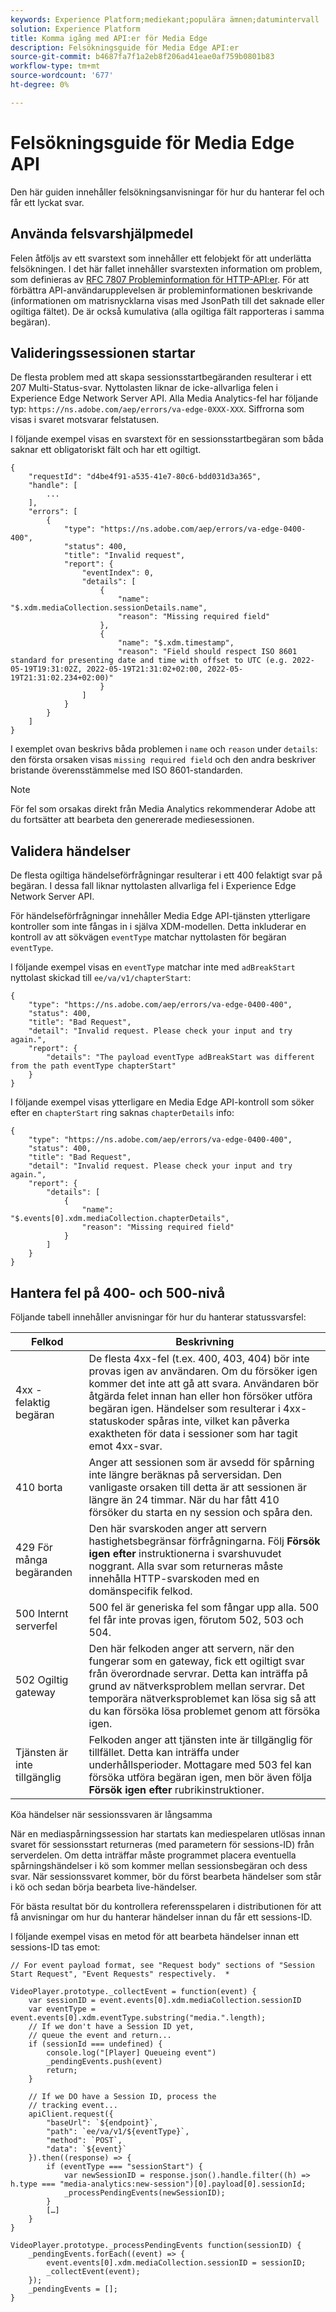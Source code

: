 ```yaml
---
keywords: Experience Platform;mediekant;populära ämnen;datumintervall
solution: Experience Platform
title: Komma igång med API:er för Media Edge
description: Felsökningsguide för Media Edge API:er
source-git-commit: b4687fa7f1a2eb8f206ad41eae0af759b0801b83
workflow-type: tm+mt
source-wordcount: '677'
ht-degree: 0%

---
```



# Felsökningsguide för Media Edge API

Den här guiden innehåller felsökningsanvisningar för hur du hanterar fel och får ett lyckat svar.

## Använda felsvarshjälpmedel

Felen åtföljs av ett svarstext som innehåller ett felobjekt för att underlätta felsökningen. I det här fallet innehåller svarstexten information om problem, som definieras av [RFC 7807 Probleminformation för HTTP-API:er](https://datatracker.ietf.org/doc/html/rfc7807). För att förbättra API-användarupplevelsen är probleminformationen beskrivande (informationen om matrisnycklarna visas med JsonPath till det saknade eller ogiltiga fältet). De är också kumulativa (alla ogiltiga fält rapporteras i samma begäran).


## Valideringssessionen startar

De flesta problem med att skapa sessionsstartbegäranden resulterar i ett 207 Multi-Status-svar.
Nyttolasten liknar de icke-allvarliga felen i Experience Edge Network Server API. Alla Media Analytics-fel har följande typ:  `https://ns.adobe.com/aep/errors/va-edge-0XXX-XXX`. Siffrorna som visas i svaret motsvarar felstatusen.

I följande exempel visas en svarstext för en sessionsstartbegäran som båda saknar ett obligatoriskt fält och har ett ogiltigt.

```
{
    "requestId": "d4be4f91-a535-41e7-80c6-bdd031d3a365",
    "handle": [
        ...
    ],
    "errors": [
        {
            "type": "https://ns.adobe.com/aep/errors/va-edge-0400-400",
            "status": 400,
            "title": "Invalid request",
            "report": {
                "eventIndex": 0,
                "details": [
                    {
                        "name": "$.xdm.mediaCollection.sessionDetails.name",
                        "reason": "Missing required field"
                    },
                    {
                        "name": "$.xdm.timestamp",
                        "reason": "Field should respect ISO 8601 standard for presenting date and time with offset to UTC (e.g. 2022-05-19T19:31:02Z, 2022-05-19T21:31:02+02:00, 2022-05-19T21:31:02.234+02:00)"
                    }
                ]
            }
        }
    ]
}
```

I exemplet ovan beskrivs båda problemen i `name` och `reason` under `details`: den första orsaken visas `missing required field` och den andra beskriver bristande överensstämmelse med ISO 8601-standarden.


>[!NOTE]
>
> För fel som orsakas direkt från Media Analytics rekommenderar Adobe att du fortsätter att bearbeta den genererade mediesessionen.

## Validera händelser

De flesta ogiltiga händelseförfrågningar resulterar i ett 400 felaktigt svar på begäran. I dessa fall liknar nyttolasten allvarliga fel i Experience Edge Network Server API.

För händelseförfrågningar innehåller Media Edge API-tjänsten ytterligare kontroller som inte fångas in i själva XDM-modellen. Detta inkluderar en kontroll av att sökvägen `eventType` matchar nyttolasten för begäran `eventType`.


I följande exempel visas en `eventType` matchar inte med `adBreakStart` nyttolast skickad till `ee/va/v1/chapterStart`:

```
{
    "type": "https://ns.adobe.com/aep/errors/va-edge-0400-400",
    "status": 400,
    "title": "Bad Request",
    "detail": "Invalid request. Please check your input and try again.",
    "report": {
        "details": "The payload eventType adBreakStart was different from the path eventType chapterStart"
    }
}
```

I följande exempel visas ytterligare en Media Edge API-kontroll som söker efter en `chapterStart` ring saknas `chapterDetails` info:

```
{
    "type": "https://ns.adobe.com/aep/errors/va-edge-0400-400",
    "status": 400,
    "title": "Bad Request",
    "detail": "Invalid request. Please check your input and try again.",
    "report": {
        "details": [
            {
                "name": "$.events[0].xdm.mediaCollection.chapterDetails",
                "reason": "Missing required field"
            }
        ]
    }
}
```

## Hantera fel på 400- och 500-nivå

Följande tabell innehåller anvisningar för hur du hanterar statussvarsfel:


| Felkod | Beskrivning |
| ---------- | --------- |
| 4xx - felaktig begäran | De flesta 4xx-fel (t.ex. 400, 403, 404) bör inte provas igen av användaren. Om du försöker igen kommer det inte att gå att svara. Användaren bör åtgärda felet innan han eller hon försöker utföra begäran igen. Händelser som resulterar i 4xx-statuskoder spåras inte, vilket kan påverka exaktheten för data i sessioner som har tagit emot 4xx-svar. |
| 410 borta | Anger att sessionen som är avsedd för spårning inte längre beräknas på serversidan. Den vanligaste orsaken till detta är att sessionen är längre än 24 timmar. När du har fått 410 försöker du starta en ny session och spåra den. |
| 429 För många begäranden | Den här svarskoden anger att servern hastighetsbegränsar förfrågningarna. Följ **Försök igen efter** instruktionerna i svarshuvudet noggrant. Alla svar som returneras måste innehålla HTTP-svarskoden med en domänspecifik felkod. |
| 500 Internt serverfel | 500 fel är generiska fel som fångar upp alla. 500 fel får inte provas igen, förutom 502, 503 och 504. |
| 502 Ogiltig gateway | Den här felkoden anger att servern, när den fungerar som en gateway, fick ett ogiltigt svar från överordnade servrar. Detta kan inträffa på grund av nätverksproblem mellan servrar. Det temporära nätverksproblemet kan lösa sig så att du kan försöka lösa problemet genom att försöka igen. |
| Tjänsten är inte tillgänglig | Felkoden anger att tjänsten inte är tillgänglig för tillfället. Detta kan inträffa under underhållsperioder. Mottagare med 503 fel kan försöka utföra begäran igen, men bör även följa **Försök igen efter** rubrikinstruktioner. |


Köa händelser när sessionssvaren är långsamma

När en mediaspårningssession har startats kan mediespelaren utlösas innan svaret för sessionsstart returneras (med parametern för sessions-ID) från serverdelen. Om detta inträffar måste programmet placera eventuella spårningshändelser i kö som kommer mellan sessionsbegäran och dess svar. När sessionssvaret kommer, bör du först bearbeta händelser som står i kö och sedan börja bearbeta live-händelser.

För bästa resultat bör du kontrollera referensspelaren i distributionen för att få anvisningar om hur du hanterar händelser innan du får ett sessions-ID.

I följande exempel visas en metod för att bearbeta händelser innan ett sessions-ID tas emot:


```
// For event payload format, see "Request body" sections of "Session Start Request", "Event Requests" respectively.  *
 
VideoPlayer.prototype._collectEvent = function(event) {
    var sessionID = event.events[0].xdm.mediaCollection.sessionID
    var eventType = event.events[0].xdm.eventType.substring("media.".length);
    // If we don't have a Session ID yet,
    // queue the event and return...
    if (sessionId === undefined) {
        console.log("[Player] Queueing event")
        _pendingEvents.push(event)
        return;
    }
 
    // If we DO have a Session ID, process the
    // tracking event...
    apiClient.request({
        "baseUrl": `${endpoint}`,
        "path": `ee/va/v1/${eventType}`,
        "method": `POST`,
        "data": `${event}`
    }).then((response) => {
        if (eventType === "sessionStart") {
            var newSessionID = response.json().handle.filter((h) => h.type === "media-analytics:new-session")[0].payload[0].sessionId;
            _processPendingEvents(newSessionID);
        }
        […]
    }
}
 
VideoPlayer.prototype._processPendingEvents function(sessionID) {
    _pendingEvents.forEach((event) => {
        event.events[0].xdm.mediaCollection.sessionID = sessionID;
        _collectEvent(event);
    });
    _pendingEvents = [];
}
```



